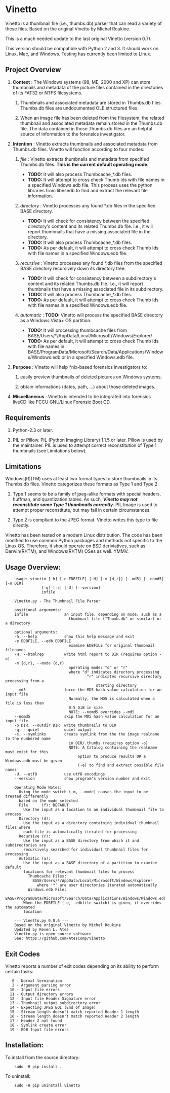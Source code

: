 # Vinetto

Vinetto is a thumbnail file (i.e., thumbs.db) parser that can read a variety of
these files.  Based on the original Vinetto by Michel Roukine.

This is a much needed update to the last original Vinetto (version 0.7).

This version should be compatible with Python 2 and 3.  It should work on
Linux, Mac, and Windows.  Testing has currently been limited to Linux.

## Project Overview

1. **Context** : The Windows systems (98, ME, 2000 and XP) can store thumbnails
and metadata of the picture files contained in the directories of its FAT32 or
NTFS filesystems.
   1. Thumbnails and associated metadata are stored in Thumbs.db files.
   Thumbs.db files are undocumented OLE structured files.

   2. When an image file has been deleted from the filesystem, the related
   thumbnail and associated metadata remain stored in the Thumbs.db file.  The
   data contained in those Thumbs.db files are an helpful source of information
   to the forensics investigator.

2. **Intention** : Vinetto extracts thumbnails and associated metadata from
Thumbs.db files.  Vinetto will function according to four modes:
   1. *file* : Vinetto extracts thumbnails and metadata from specified
   Thumbs.db files.  **This is the current default operating mode.**
      - **TODO:** It will also process Thumbcache_\*.db files.
      - **TODO:** It will attempt to cross check Thumb Ids with file names in a
      specified Windows.edb file. This process uses the python libraries from
      libesedb to find and extract the relevant file information.

   2. *directory* : Vinetto processes any found \*.db files in the specified
   BASE directory.
      - **TODO:** It will check for consistency between the specified
      directory's content and its related Thumbs.db file.  I.e., it will report
      thumbnails that have a missing associated file in the directory.
      - **TODO:** It will also process Thumbcache_\*.db files.
      - **TODO:** As per default, it will attempt to cross check Thumb Ids with
      file names in a specified Windows.edb file.

   3. *recursive* : Vinetto processes any found \*.db files from the specified
   BASE directory recursively down its directory tree.
      - **TODO:** It will check for consistency between a subdirectory's
      content and its related Thumbs.db file.  I.e., it will report
      thumbnails that have a missing associated file in its subdirectory.
      - **TODO:** It will also process Thumbcache_\*.db files.
      - **TODO:** As per default, it will attempt to cross check Thumb Ids with
      file names in a specified Windows.edb file.

   4. *automatic* : **TODO:** Vinetto will process the specified BASE
   directory as a Windows Vista+ OS partition.
      - **TODO:** It will processing thumbcache files from
      BASE/Users/*/AppData/Local/Microsoft/Windows/Explorer/
      - **TODO:** As per default, it will attempt to cross check Thumb Ids with
      file names in
      BASE/ProgramData/Microsoft/Search/Data/Applications/Windows/Windows.edb
      or in a specified Windows.edb file.

3. **Purpose** : Vinetto will help \*nix-based forensics investigators to:
   1. easily preview thumbnails of deleted pictures on Windows systems,

   2. obtain informations (dates, path, ...) about those deleted images.

4. **Miscellaneous** : Vinetto is intended to be integrated into forensics
liveCD like FCCU GNU/Linux Forensic Boot CD.

## Requirements

1. Python-2.3 or later.

2. PIL or Pillow.  PIL (Python Imaging Library) 1.1.5 or later.  Pillow is used
by the maintainer.  PIL is used to attempt correct reconstitution of Type 1
thumbnails (see Limitations below).

## Limitations

Windows(R)(TM) uses at least two format types to store thumbnails in its
Thumbs.db files.  Vinetto categorizes these formats as Type 1 and Type 2:

1. Type 1 seems to be a family of jpeg-alike formats with special headers,
huffman, and quantization tables.  As such, ***Vinetto may not reconstitute
some Type 1 thumbnails correctly.***  PIL Image is used to attempt proper
reconstitute, but may fail in certain circumstances.

2. Type 2 is compliant to the JPEG format.  Vinetto writes this type to file
directly.

Vinetto has been tested on a modern Linux distribution.  The code has been
modified to use common Python packages and methods not specific to the Linux
OS.  Therefore, it should operate on BSD deriviatives, such as Darwin(R)(TM),
and Windows(R)(TM) OSes as well. YMMV.

## Usage Overview:

```
    usage: vinetto [-h] [-e EDBFILE] [-H] [-m {d,r}] [--md5] [--nomd5] [-o DIR]
                [-q] [-s] [-U] [--version]
                infile

    Vinetto.py - The Thumbnail File Parser

    positional arguments:
    infile                an input file, depending on mode, such as a
                            thumbnail file ("Thumb.db" or similar) or a directory

    optional arguments:
    -h, --help            show this help message and exit
    -e EDBFILE, --edb EDBFILE
                            examine EDBFILE for original thumbnail filenames
    -H, --htmlrep         write html report to DIR (requires option -o)
    -m {d,r}, --mode {d,r}
                            operating mode: "d" or "r"
                            where "d" indicates directory processing
                                    "r" indicates recursive directory processing from a
                                        starting directory
    --md5                 force the MD5 hash value calculation for an input file
                            Normally, the MD5 is calculated when a file is less than
                            0.5 GiB in size
                            NOTE: --nomd5 overrides --md5
    --nomd5               skip the MD5 hash value calculation for an input file
    -o DIR, --outdir DIR  write thumbnails to DIR
    -q, --quiet           quiet output
    -s, --symlinks        create symlink from the the image realname to the numbered name
                            in DIR/.thumbs (requires option -o)
                            NOTE: A Catalog containing the realname must exist for this
                                option to produce results OR a Windows.edb must be given
                                (-e) to find and extract possible file names
    -U, --utf8            use utf8 encodings
    --version             show program's version number and exit

    Operating Mode Notes:
      Using the mode switch (-m, --mode) causes the input to be treated differently
      based on the mode selected
      File      (f): DEFAULT
        Use the input as a location to an individual thumbnail file to process
      Directory (d):
        Use the input as a directory containing individual thumbnail files where
        each file is automatically iterated for processing
      Recursive (r):
        Use the input as a BASE directory from which it and subdirectories are
        recursively searched for individual thumbnail files for processing
      Automatic (a):
        Use the input as a BASE directory of a partition to examine default
        locations for relevant thumbnail files to process
          Thumbcache Files:
            BASE/Users/*/AppData/Local/Microsoft/Windows/Explorer
              where '*' are user directories iterated automatically
          Windows.edb File:
            BASE/ProgramData/Microsoft/Search/Data/Applications/Windows/Windows.edb
        When the EDBFILE (-e, -edbfile switch) is given, it overrides the automated
        location

    --- Vinetto.py 0.8.6 ---
    Based on the original Vinetto by Michel Roukine
    Updated by Keven L. Ates
    Vinetto.py is open source software
    See: https://github.com/AtesComp/Vinetto
```

## Exit Codes

Vinetto reports a number of exit codes depending on its ability to perform
certain tasks:

```
   0 - Normal termination
   2 - Argument parsing error
  10 - Input file errors
  11 - Output directory errors
  12 - Input file Header Signature error
  13 - Thumbnail output subdirectory error
  14 - Expecting JPEG EOI (End of Image)
  15 - Stream length doesn't match reported Header 1 length
  16 - Stream length doesn't match reported Header 2 length
  17 - Header 2 not found
  18 - Symlink create error
  19 - EDB Input file errors
```

## Installation:

  To install from the source directory:

```
    sudo -H pip install .
```

  To uninstall:

```
    sudo -H pip uninstall vinetto
```
